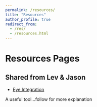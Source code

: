 ```yaml
---
permalink: /resources/
title: "Resources"
author_profile: true
redirect_from:
  - /res/
  - /resources.html
---
```


# Resources Pages

## Shared from Lev & Jason

* [Eye Integration](https://eyeintegration.nei.nih.gov)

A useful tool...follow for more explanation
